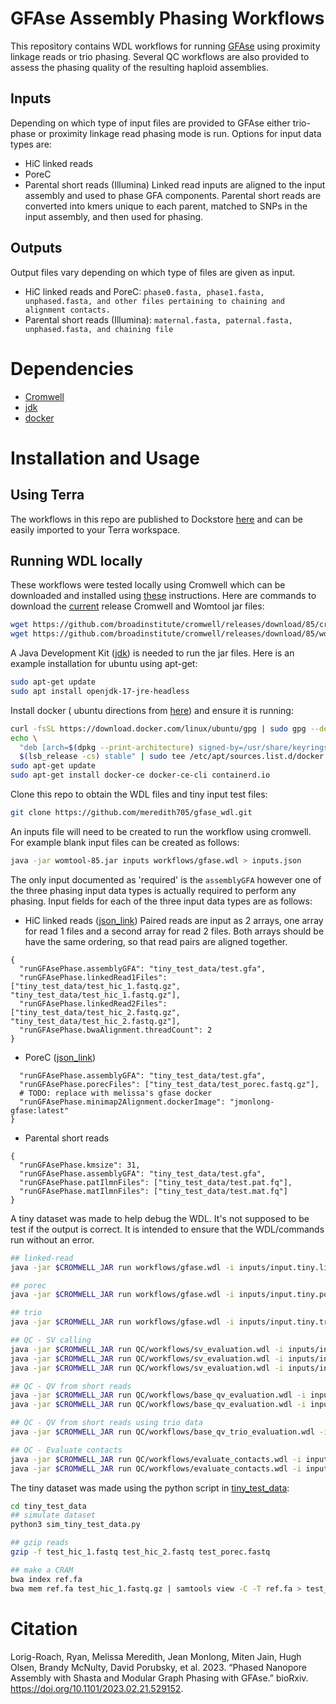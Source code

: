 # GFAse Assembly Phasing Workflows

This repository contains WDL workflows for running [GFAse](https://github.com/rlorigro/GFAse) using proximity linkage reads or trio phasing. Several QC workflows are also provided to assess the phasing quality of the resulting haploid assemblies. 

## Inputs

Depending on which type of input files are provided to GFAse either trio-phase or proximity linkage read phasing mode is run. 
Options for input data types are: 
- HiC linked reads
- PoreC
- Parental short reads (Illumina) 
Linked read inputs are aligned to the input assembly and used to phase GFA components. Parental short reads are converted into kmers unique to each parent, matched to SNPs in the input assembly, and then used for phasing. 

## Outputs

Output files vary depending on which type of files are given as input. 
- HiC linked reads and PoreC: 
`phase0.fasta, phase1.fasta, unphased.fasta, and other files pertaining to chaining and alignment contacts.`
- Parental short reads (Illumina):
`maternal.fasta, paternal.fasta, unphased.fasta, and chaining file`

# Dependencies
- [Cromwell](https://cromwell.readthedocs.io/en/stable/)
- [jdk](https://docs.oracle.com/en/java/javase/18/install/overview-jdk-installation.html#GUID-8677A77F-231A-40F7-98B9-1FD0B48C346A)
- [docker](https://docs.docker.com/engine/install/ubuntu/)

# Installation and Usage
## Using Terra

The workflows in this repo are published to Dockstore [here](https://dockstore.org/workflows/github.com/meredith705/gfase_wdl/gfaseWorkflow) and can be easily imported to your Terra workspace. 

## Running WDL locally 

These workflows were tested locally using Cromwell which can be downloaded and installed using [these](https://cromwell.readthedocs.io/en/stable/tutorials/FiveMinuteIntro/) instructions. Here are commands to download the [current](https://github.com/broadinstitute/cromwell/releases/tag/85) release Cromwell and Womtool jar files: 
```sh
wget https://github.com/broadinstitute/cromwell/releases/download/85/cromwell-85.jar
wget https://github.com/broadinstitute/cromwell/releases/download/85/womtool-85.jar
```
A Java Development Kit ([jdk](https://docs.oracle.com/en/java/javase/18/install/overview-jdk-installation.html#GUID-8677A77F-231A-40F7-98B9-1FD0B48C346A)) is needed to run the jar files. Here is an example installation for ubuntu using apt-get:
```sh
sudo apt-get update
sudo apt install openjdk-17-jre-headless
```
Install docker ( ubuntu directions from [here](https://docs.docker.com/engine/install/ubuntu/ )) and ensure it is running:
```sh
curl -fsSL https://download.docker.com/linux/ubuntu/gpg | sudo gpg --dearmor -o /usr/share/keyrings/docker-archive-keyring.gpg
echo \
  "deb [arch=$(dpkg --print-architecture) signed-by=/usr/share/keyrings/docker-archive-keyring.gpg] https://download.docker.com/linux/ubuntu \
  $(lsb_release -cs) stable" | sudo tee /etc/apt/sources.list.d/docker.list > /dev/null
sudo apt-get update
sudo apt-get install docker-ce docker-ce-cli containerd.io
```
Clone this repo to obtain the WDL files and tiny input test files:
```sh
git clone https://github.com/meredith705/gfase_wdl.git
```
An inputs file will need to be created to run the workflow using cromwell.
For example blank input files can be created as follows:
```sh
java -jar womtool-85.jar inputs workflows/gfase.wdl > inputs.json
```
The only input documented as 'required' is the `assemblyGFA` however one of the three phasing input data types is actually required to perform any phasing. 
Input fields for each of the three input data types are as follows: 
- HiC linked reads ([json_link](https://github.com/meredith705/gfase_wdl/blob/main/inputs/input.tiny.linked_reads.json))
Paired reads are input as 2 arrays, one array for read 1 files and a second array for read 2 files. Both arrays should be have the same ordering, so that read pairs are aligned together. 
```
{
  "runGFAsePhase.assemblyGFA": "tiny_test_data/test.gfa",
  "runGFAsePhase.linkedRead1Files": ["tiny_test_data/test_hic_1.fastq.gz", "tiny_test_data/test_hic_1.fastq.gz"], 
  "runGFAsePhase.linkedRead2Files": ["tiny_test_data/test_hic_2.fastq.gz", "tiny_test_data/test_hic_2.fastq.gz"],
  "runGFAsePhase.bwaAlignment.threadCount": 2
}  
```
- PoreC ([json_link](https://github.com/meredith705/gfase_wdl/blob/main/inputs/input.tiny.porec.json))
```{
  "runGFAsePhase.assemblyGFA": "tiny_test_data/test.gfa",
  "runGFAsePhase.porecFiles": ["tiny_test_data/test_porec.fastq.gz"],
  # TODO: replace with melissa's gfase docker
  "runGFAsePhase.minimap2Alignment.dockerImage": "jmonlong-gfase:latest"
}
```
- Parental short reads
```
{
  "runGFAsePhase.kmsize": 31,
  "runGFAsePhase.assemblyGFA": "tiny_test_data/test.gfa",
  "runGFAsePhase.patIlmnFiles": ["tiny_test_data/test.pat.fq"],
  "runGFAsePhase.matIlmnFiles": ["tiny_test_data/test.mat.fq"]
}
```

A tiny dataset was made to help debug the WDL.
It's not supposed to be test if the output is correct. 
It is intended to ensure that the WDL/commands run without an error.

```sh
## linked-read
java -jar $CROMWELL_JAR run workflows/gfase.wdl -i inputs/input.tiny.linked_reads.json

## porec
java -jar $CROMWELL_JAR run workflows/gfase.wdl -i inputs/input.tiny.porec.json

## trio
java -jar $CROMWELL_JAR run workflows/gfase.wdl -i inputs/input.tiny.trio.json

## QC - SV calling
java -jar $CROMWELL_JAR run QC/workflows/sv_evaluation.wdl -i inputs/input.tiny.qcsv.json
java -jar $CROMWELL_JAR run QC/workflows/sv_evaluation.wdl -i inputs/input.tiny.qcsv.gfa.json
java -jar $CROMWELL_JAR run QC/workflows/sv_evaluation.wdl -i inputs/input.tiny.qcsv.eval.json

## QC - QV from short reads
java -jar $CROMWELL_JAR run QC/workflows/base_qv_evaluation.wdl -i inputs/input.tiny.qcqv.json
java -jar $CROMWELL_JAR run QC/workflows/base_qv_evaluation.wdl -i inputs/input.tiny.qcqv.cram.json

## QC - QV from short reads using trio data
java -jar $CROMWELL_JAR run QC/workflows/base_qv_trio_evaluation.wdl -i inputs/input.tiny.qctrio.json

## QC - Evaluate contacts
java -jar $CROMWELL_JAR run QC/workflows/evaluate_contacts.wdl -i inputs/input.tiny.qccontacts.json
java -jar $CROMWELL_JAR run QC/workflows/evaluate_contacts.wdl -i inputs/input.tiny.qccontacts.porec.json
```

The tiny dataset was made using the python script in [tiny_test_data](tiny_test_data):

```sh
cd tiny_test_data
## simulate dataset
python3 sim_tiny_test_data.py

## gzip reads
gzip -f test_hic_1.fastq test_hic_2.fastq test_porec.fastq

## make a CRAM
bwa index ref.fa
bwa mem ref.fa test_hic_1.fastq.gz | samtools view -C -T ref.fa > test_reads.cram
```

# Citation
Lorig-Roach, Ryan, Melissa Meredith, Jean Monlong, Miten Jain, Hugh Olsen, Brandy McNulty, David Porubsky, et al. 2023. “Phased Nanopore Assembly with Shasta and Modular Graph Phasing with GFAse.” bioRxiv. https://doi.org/10.1101/2023.02.21.529152.


